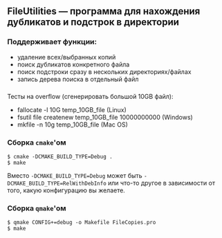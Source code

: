FileUtilities — программа для нахождения дубликатов и подстрок в директории
-------------------------------------------------------

### Поддерживает функции:
 - удаление всех/выбранных копий
 - поиск дубликатов конкретного файла
 - поиск подстроки сразу в нескольких директориях/файлах
 - запись дерева поиска в отдельный файл
###
 Тесты на overflow (сгенерировать большой 10GB файл):
 - fallocate -l 10G temp_10GB_file (Linux)
 - fsutil file createnew temp_10GB_file 10000000000 (Windows)
 - mkfile -n 10g temp_10GB_file (Mac OS)
 
### Сборка `cmake`'ом 

    $ cmake -DCMAKE_BUILD_TYPE=Debug .
    $ make

Вместо `-DCMAKE_BUILD_TYPE=Debug` может быть `-DCMAKE_BUILD_TYPE=RelWithDebInfo` или что-то другое в зависимости от того, какую конфигурацию вы желаете.

### Сборка `qmake`'ом

    $ qmake CONFIG+=debug -o Makefile FileCopies.pro
    $ make
